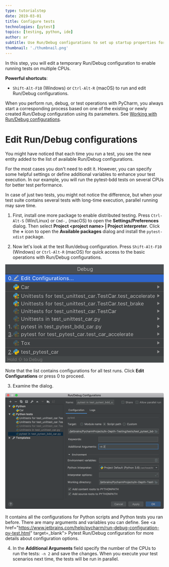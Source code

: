 ```yaml
---
type: tutorialstep
date: 2019-03-01
title: Configure tests
technologies: [pytest]
topics: [testing, python, ide]
author: ar
subtitle: Use Run/Debug configurations to set up startup properties for your test.
thumbnail: './thumbnail.png'
---
```


In this step, you will edit a temporary Run/Debug configuration to enable running tests on multiple CPUs.

**Powerful shortcuts**: 
-  `Shift-Alt-F10` (Windows) or `Ctrl-Alt-R` (macOS) to run and edit Run/Debug configurations. 

When you perform run, debug, or test operations with PyCharm, you always start a corresponding process based on 
one of the existing or newly created _Run/Debug_ configuration using its parameters. 
See <a href="https://www.jetbrains.com/help/pycharm/run-debug-configuration.html" target="_blank">Working with Run/Debug configurations</a>. 

# Edit Run/Debug configurations

You might have noticed that each time you run a test, you see the new entity added to the list of available 
Run/Debug configurations.

For the most cases you don't need to edit it. However, you can specify some helpful settings or define additional variables
to enhance your test execution. In our example, you will run the pytest-bdd tests on several CPUs for better test
performance. 

In case of just two tests, you might not notice the difference, but when your test suite contains several tests with 
long-time execution, parallel running may save time.

1. First, install one more package to enable distributed testing. 
Press `Ctrl-Alt-S` (Win/Linux) or `Cmd-,` (macOS) to open the **Settings/Preferences** dialog. Then select 
**Project &lt;project name&gt; | Project interpreter**. Click the **+** icon to open the **Available packages** dialog and 
install the `pytest-xdist` package. 

2. Now let's look at the test Run/debug configuration. Press `Shift-Alt-F10` (Windows) or `Ctrl-Alt-R` (macOS) for
quick access to the basic operations with Run/Debug configurations.

![Code completion](screenshots/test_configuration_popup.png)

Note that the list contains configurations for all test runs. Click **Edit Configurations** or press 0 to proceed.

3. Examine the dialog.

![Code completion](screenshots/test_run_debug_configuration.png)

It contains all the configurations for Python scripts and Python tests you ran before. 
There are many arguments and variables you can define.
See <a href="https://www.jetbrains.com/help/pycharm/run-debug-configuration-py-test.html" target=_blank">
Pytest Run/Debug configuration</a> for more details about configuration options.

4. In the **Additional Arguments** field specify the number of the CPUs to run the tests: 
`-n 2` and save the changes. When you execute your test scenarios next time, the tests will be run in parallel.
